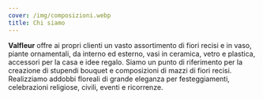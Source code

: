 ```yaml
---
cover: /img/composizioni.webp
title: Chi siamo
---
```

**Valfleur** offre ai propri clienti un vasto assortimento di fiori recisi e in vaso, piante ornamentali, da interno ed esterno, vasi in ceramica, vetro e plastica, accessori per la casa e idee regalo. Siamo un punto di riferimento per la creazione di stupendi bouquet e composizioni di mazzi di fiori recisi. Realizziamo addobbi floreali di grande eleganza per festeggiamenti, celebrazioni religiose, civili, eventi e ricorrenze.
